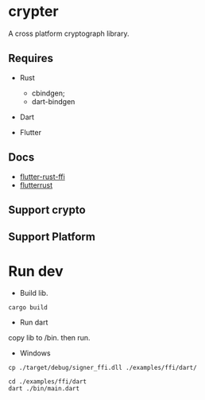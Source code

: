 # crypter

A cross platform cryptograph library.

## Requires

- Rust
    * cbindgen;
    * dart-bindgen

- Dart
- Flutter

## Docs

- [flutter-rust-ffi](https://github.com/brickpop/flutter-rust-ffi/blob/master/README.md)
- [flutterrust](https://github.com/shekohex/flutterust/blob/master/lib/main.dart)

## Support crypto

## Support Platform



# Run dev

* Build lib.
```
cargo build
```

* Run dart

copy lib to /bin. then run.

- Windows

```
cp ./target/debug/signer_ffi.dll ./examples/ffi/dart/

cd ./examples/ffi/dart
dart ./bin/main.dart
```
